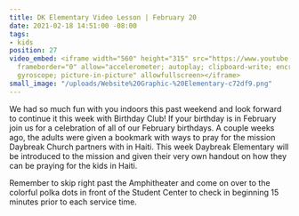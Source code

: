 ```yaml
---
title: DK Elementary Video Lesson | February 20
date: 2021-02-18 14:51:00 -08:00
tags:
- kids
position: 27
video_embed: <iframe width="560" height="315" src="https://www.youtube.com/embed/L9Yj_pWNM6M"
  frameborder="0" allow="accelerometer; autoplay; clipboard-write; encrypted-media;
  gyroscope; picture-in-picture" allowfullscreen></iframe>
small_image: "/uploads/Website%20Graphic-%20Elementary-c72df9.png"
---
```


We had so much fun with you indoors this past weekend and look forward to continue it this week with Birthday Club! If your birthday is in February join us for a celebration of all of our February birthdays. A couple weeks ago, the adults were given a bookmark with ways to pray for the mission Daybreak Church partners with in Haiti. This week Daybreak Elementary will be introduced to the mission and given their very own handout on how they can be praying for the kids in Haiti. 

Remember to skip right past the Amphitheater and come on over to the colorful polka dots in front of the Student Center to check in beginning 15 minutes prior to each service time.